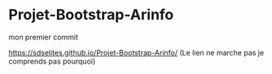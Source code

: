 # Projet-Bootstrap-Arinfo

mon premier commit

https://sdselites.github.io/Projet-Bootstrap-Arinfo/  (Le lien ne marche pas je comprends pas pourquoi)
